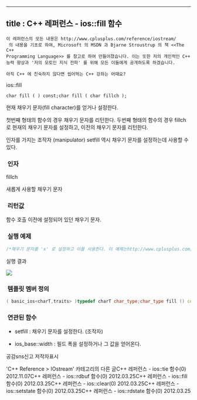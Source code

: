----------------
title : C++ 레퍼런스 - ios::fill 함수
--------------



```warning
이 레퍼런스의 모든 내용은 http://www.cplusplus.com/reference/iostream/
 의 내용을 기초로 하여, Microsoft 의 MSDN 과 Bjarne Stroustrup 의 책 <<The C++ 
Programming Language>> 를 참고로 하여 만들어졌습니다. 이는 또한 저의 개인적인 C++ 능력 향상과 '저의 모토인 지식 전파' 를 위해 모든 이들에게 공개하도록 하겠습니다.
```

```info
아직 C++ 에 친숙하지 않다면 씹어먹는 C++ 강좌는 어때요?
```

ios::fill




```info
char fill ( ) const;char fill ( char fillch );
```


현재 채우기 문자(fill character)를 얻거나 설정한다. 

첫번째 형태의 함수의 경우 채우기 문자를 리턴한다. 
두번째 형태의 함수의 경우 fillch 로 현재의 채우기 문자를 설정하고, 이전의 채우기 문자를 리턴한다.

인자를 가지는 조작자 (manipulator) setfill 역시 채우기 문자를 설정하는데 사용할 수 있다.




###  인자





fillch

새롭게 사용할 채우기 문자



###  리턴값



함수 호출 이전에 설정되어 있던 채우기 문자.





###  실행 예제




```cpp
/*채우기 문자를 'x' 로 설정하고 이를 사용한다. 이 예제는http://www.cplusplus.com/reference/iostream/ios/fill/에서 가져왔습니다*/#include <iostream>using namespace std;int main () {    char prev;    cout.width (10);    cout << 40 << endl;    prev = cout.fill ('x');    cout.width (10);    cout << 40 << endl;    cout.fill(prev);    return 0;}
```


실행 결과


![](http://img1.daumcdn.net/thumb/R1920x0/?fname=http%3A%2F%2Fcfile23.uf.tistory.com%2Fimage%2F1609C6464F6E78A9187FE3)





###  템플릿 멤버 정의





```cpp
( basic_ios<charT,traits> )typedef charT char_type;char_type fill () const;char_type fill ( char_type fillch );
```




###  연관된 함수


* setfill : 채우기 문자를 설정한다. (조작자)

* ios_base::width : 필드 폭을 설정하거나 그 값을 얻어온다.







공감sns신고
저작자표시

'C++ Reference > IOstream' 카테고리의 다른 글C++ 레퍼런스 - ios::tie 함수(0)
2012.11.07C++ 레퍼런스 - ios::rdbuf 함수(0)
2012.03.25C++ 레퍼런스 - ios::fill 함수(0)
2012.03.25C++ 레퍼런스 - ios::clear(0)
2012.03.25C++ 레퍼런스 - ios::setstate 함수(0)
2012.03.25C++ 레퍼런스 - ios::rdstate 함수(0)
2012.03.25

